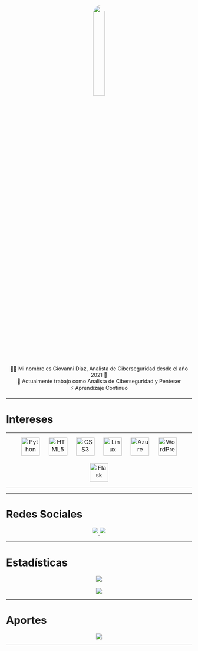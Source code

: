 <div align="center" width="100%"><img src="https://avatars.githubusercontent.com/u/92959964" align="center" style="width: 25%; border-radius: 100%" /><br>👨‍💻 Mi nombre es Giovanni Diaz, Analista de Ciberseguridad desde el año 2021 🚀<br>🔭 Actualmente trabajo como Analista de Ciberseguridad y Penteser<br>⚡ Aprendizaje Continuo</div>

  
***

# Intereses

<div align="center" width="100%"><table width="100%"><td valign="top" width="100%"> <div align="center"> <a href="https://www.python.org/" target="_blank"><img style="margin: 10px" src="https://profilinator.rishav.dev/skills-assets/python-original.svg" alt="Python" height="50" /></a> <a href="https://en.wikipedia.org/wiki/HTML5" target="_blank"><img style="margin: 10px" src="https://profilinator.rishav.dev/skills-assets/html5-original-wordmark.svg" alt="HTML5" height="50" /></a> <a href="https://www.w3schools.com/css/" target="_blank"><img style="margin: 10px" src="https://profilinator.rishav.dev/skills-assets/css3-original-wordmark.svg" alt="CSS3" height="50" /></a> <a href="https://www.linux.org/" target="_blank"><img style="margin: 10px" src="https://profilinator.rishav.dev/skills-assets/linux-original.svg" alt="Linux" height="50" /></a> <a href="https://azure.microsoft.com/en-in/" target="_blank"><img style="margin: 10px" src="https://profilinator.rishav.dev/skills-assets/microsoft_azure-icon.svg" alt="Azure" height="50" /></a> <a href="https://wordpress.com/" target="_blank"><img style="margin: 10px" src="https://profilinator.rishav.dev/skills-assets/wordpress.png" alt="WordPress" height="50" /></a> <a href="https://flask.palletsprojects.com/" target="_blank"><img style="margin: 10px" src="https://profilinator.rishav.dev/skills-assets/flask.png" alt="Flask" height="50"/></a></div></td></table></div>

  

***

# Redes Sociales

<div align="center" width="100%"><a href="https://github.com/Pindinga1" target="_blank"><img src="https://img.shields.io/badge/github-%2324292e.svg?&style=for-the-badge&logo=github&logoColor=white alt=github" style="margin-bottom: 5px;" /> </a><a href="https://linkedin.com/in/giovannidiaz" target="_blank"><img src="https://img.shields.io/badge/linkedin-%231E77B5.svg?&style=for-the-badge&logo=linkedin&logoColor=white alt=linkedin" style="margin-bottom: 5px;" /> </a></div>


***

# Estadísticas

<div align="center" width="100%"><img src="https://github-readme-stats.vercel.app/api?username=Pindinga1&show_icons=true&count_private=true&hide_border=true" align="center" /></div><br><div align="center" width="100%"><img src="https://komarev.com/ghpvc/?username=Pindinga1&&style=flat-square" align="center" /></div>

  

***

# Aportes

<div align="center" width="100%"><a href="https://paypal.me/hebbo1" target="_blank" style="display: inline-block;"> <img src="https://img.shields.io/badge/Donate-PayPal-blue.svg?style=flat-square&logo=paypal" align="center" /></a></div>

  

***